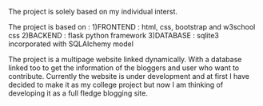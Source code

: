 The project is solely based on my individual interst.

The project is based on :
    1)FRONTEND : html, css, bootstrap and w3school css
    2)BACKEND : flask python framework
    3)DATABASE : sqlite3 incorporated with SQLAlchemy model

The project is a multipage website linked dynamically. With a database linked too to get the information of the bloggers and user who want to contribute.
Currently the website is under development and at first I have decided to make it as my college project but now I am thinking of developing it as a 
full fledge blogging site.